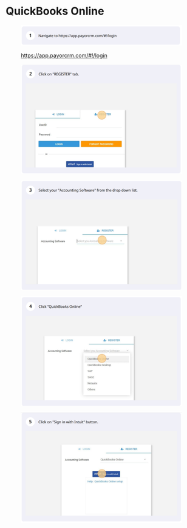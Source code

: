 # QuickBooks Online



<figure><img src="../../.gitbook/assets/image (8).png" alt=""><figcaption><p><a href="https://app.payorcrm.com/#!/login">https://app.payorcrm.com/#!/login</a></p></figcaption></figure>

<figure><img src="../../.gitbook/assets/image (5).png" alt=""><figcaption></figcaption></figure>

<figure><img src="../../.gitbook/assets/image (2).png" alt=""><figcaption></figcaption></figure>

<figure><img src="../../.gitbook/assets/image (3) (1).png" alt=""><figcaption></figcaption></figure>

<figure><img src="../../.gitbook/assets/image (7).png" alt=""><figcaption></figcaption></figure>
